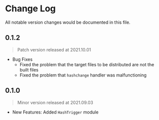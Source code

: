 # Change Log
All notable version changes would be documented in this file.

## 0.1.2
> Patch version released at 2021.10.01
- Bug Fixes
  - Fixed the problem that the target files to be distributed are not the built files
  - Fixed the problem that `hashchange` handler was malfunctioning

## 0.1.0
> Minor version released at 2021.09.03
- New Features: Added `HashTrigger` module
